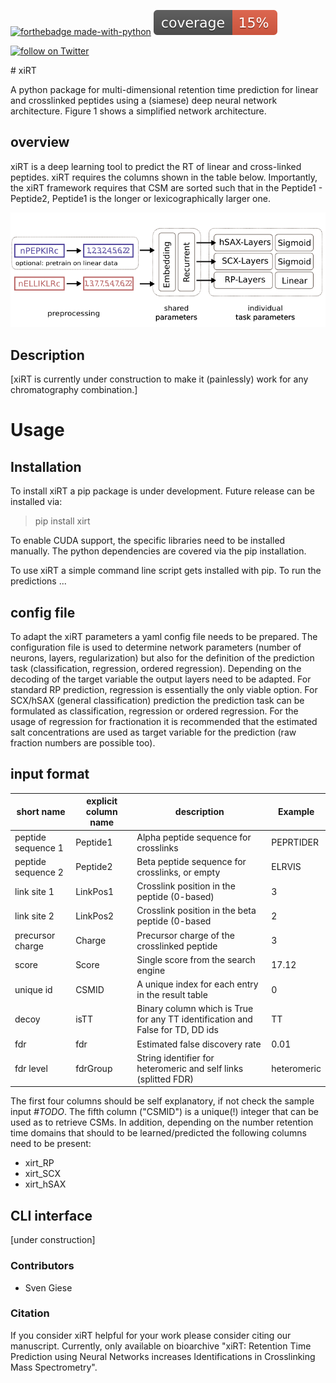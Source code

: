[![forthebadge made-with-python](http://ForTheBadge.com/images/badges/made-with-python.svg)](https://www.python.org/)
![coverage](./documentation/coverage.svg)

</p><a href="https://twitter.com/intent/follow?screen_name=RappsilberLab">
        <img src="https://img.shields.io/twitter/follow/RappsilberLab?style=social&logo=twitter"
            alt="follow on Twitter"></a></p>
# xiRT

A python package for multi-dimensional retention time prediction for linear and crosslinked 
peptides using a (siamese) deep neural network architecture. Figure 1 shows a simplified 
network architecture.

## overview

xiRT is a deep learning tool to predict the RT of linear and cross-linked peptides. xiRT requires the
columns shown in the table below. Importantly, the xiRT framework requires that CSM are sorted
such that in the Peptide1 - Peptide2, Peptide1 is the longer or lexicographically larger one.

![xiRT Architecture](documentation/xiRT.PNG)

## Description
[xiRT is currently under construction to make it (painlessly) work for any chromatography combination.]

# Usage

## Installation 
To install xiRT a pip package is under development. Future release can be installed via:
>pip install xirt

To enable CUDA support, the specific libraries need to be installed manually. The python 
dependencies are covered via the pip installation.

To use xiRT a simple command line script gets installed with pip. To run the predictions ...

## config file
To adapt the xiRT parameters a yaml config file needs to be prepared. The configuration file
is used to determine network parameters (number of neurons, layers, regularization) but also for the
definition of the prediction task (classification, regression, ordered regression). Depending
on the decoding of the target variable the output layers need to be adapted. For standard RP 
prediction, regression is essentially the only viable option. For SCX/hSAX (general classification)
prediction the prediction task can be formulated as classification, regression or ordered regression.
For the usage of regression for fractionation it is recommended that the estimated salt concentrations
are used as target variable for the prediction (raw fraction numbers are possible too).


## input format
| short name         | explicit column name | description                                                                    | Example     |
|--------------------|----------------------|--------------------------------------------------------------------------------|-------------|
| peptide sequence 1 | Peptide1             | Alpha peptide sequence for crosslinks                                        | PEPRTIDER   |
| peptide sequence 2 | Peptide2             | Beta peptide sequence for crosslinks, or empty                                 | ELRVIS      |
| link site 1        | LinkPos1             | Crosslink position in the peptide (0-based)                                    | 3           |
| link site 2        | LinkPos2             | Crosslink position in the beta peptide (0-based                                | 2           |
| precursor charge   | Charge               | Precursor charge of the crosslinked peptide                                    | 3           |
| score              | Score                | Single score from the search engine                                            | 17.12       |
| unique id          | CSMID                | A unique index for each entry in the result table                              | 0           |
| decoy              | isTT                 | Binary column which is True for any TT identification and False for TD, DD ids | TT          |
| fdr                | fdr                  | Estimated false discovery rate                                                 | 0.01        |
| fdr level          | fdrGroup             | String identifier for heteromeric and self links (splitted FDR)                | heteromeric |

The first four columns should be self explanatory, if not check the sample input *#TODO*. 
The fifth column ("CSMID") is a unique(!) integer that can be used as to retrieve CSMs. In addition, 
depending on the number retention time domains that should to be learned/predicted the 
following columns need to be present:

- xirt_RP
- xirt_SCX
- xirt_hSAX

## CLI interface
[under construction]

### Contributors
- Sven Giese


### Citation
If you consider xiRT helpful for your work please consider citing our manuscript. Currently, only
available on bioarchive "xiRT: Retention Time Prediction using Neural Networks increases Identifications in Crosslinking Mass Spectrometry".